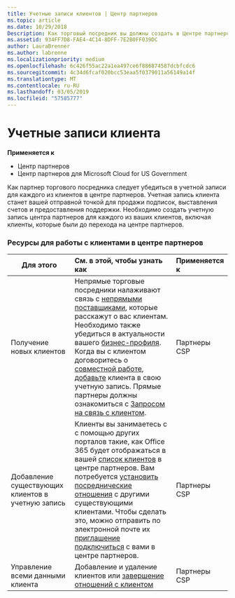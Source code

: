 ```yaml
---
title: Учетные записи клиентов | Центр партнеров
ms.topic: article
ms.date: 10/29/2018
Description: Как торговый посредник вы должны создать в Центре партнеров учетную запись для каждого вашего клиента. Учетная запись клиента станет вашей отправной точкой для продажи подписок, выставления счетов и предоставления поддержки.
ms.assetid: 934FF7D8-FAE4-4C14-8DFF-7E2B0FF039DC
author: LauraBrenner
ms.author: labrenne
ms.localizationpriority: medium
ms.openlocfilehash: 6c426f55ac22a1ea497ce6f886874587dcbfcdc6
ms.sourcegitcommit: 4c34d6fcaf020bcc53eaa5f0379011a56149a14f
ms.translationtype: MT
ms.contentlocale: ru-RU
ms.lasthandoff: 03/05/2019
ms.locfileid: "57585777"
---
```

# <a name="customer-accounts"></a>Учетные записи клиента

**Применяется к**

-  Центр партнеров
-  Центр партнеров для Microsoft Cloud for US Government


Как партнер торгового посредника следует убедиться в учетной записи для каждого из клиентов в центре партнеров. Учетная запись клиента станет вашей отправной точкой для продажи подписок, выставления счетов и предоставления поддержки. Необходимо создать учетную запись центра партнеров для каждого из ваших клиентов, включая клиенты, которые были до перехода на центре партнеров.

### <a name="resources-for-working-with-your-customers-on-the-partner-center"></a>Ресурсы для работы с клиентами в центре партнеров

|**Для этого**   |**См. в этой, чтобы узнать как**   |**Применяется к**|
|-----------------|:----------------------------|:--------------|
|Получение новых клиентов|Непрямые торговые посредники налаживают связь с [непрямыми поставщиками](indirect-reseller-tasks-in-partner-center.md), которые расскажут о вас клиентам. Необходимо также убедиться в актуальности вашего [бизнес-профиля](create-a-marketing-profile.md). Когда вы с клиентом договоритесь о [совместной работе](responding-to-referrals.md), [добавьте](add-a-new-customer.md) клиента в свою учетную запись. Прямые партнеры должны ознакомиться с [Запросом на связь с клиентом](request-a-relationship-with-a-customer.md).|Партнеры CSP|
|Добавление существующих клиентов в учетную запись   | Клиенты вы занимаетесь с с помощью других порталов такие, как Office 365 будет отображаться в вашей [список клиентов](see-your-customer-list.md) в центре партнеров. Вам потребуется [установить посреднические отношения](indirect-reseller-tasks-in-partner-center.md) с другими существующими клиентами. Чтобы сделать это, можно отправить по электронной почте их [приглашение подключиться](responding-to-referrals.md) с вами в центре партнеров.   | Партнеры CSP   |
|Управление всеми данными клиента   | Добавление и удаление клиентов или [завершение отношений с клиентом](remove-a-relationship.md)|   Партнеры CSP |